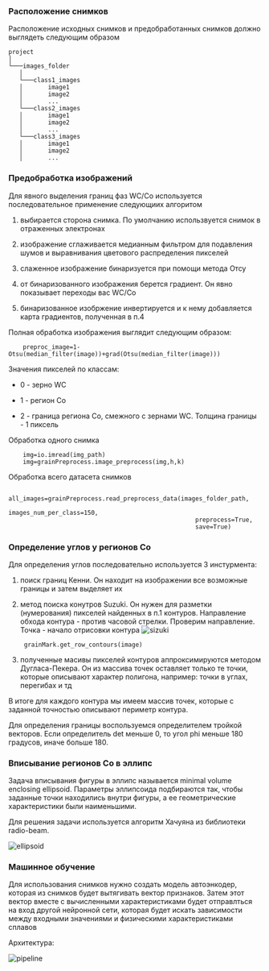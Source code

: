 ### Расположение снимков
Расположение исходных снимков и предобработанных снимков должно выглядеть следующим образом

```
project
│
└───images_folder
   │
   └───class1_images
   │       image1
   │       image2
   │       ...
   └───class2_images
   │       image1
   │       image2
   │       ...
   └───class3_images
   │       image1
   │       image2
   │       ...

```

### Предобработка изображений

Для явного выделения границ фаз WC/Co используется последовательное применение следующиих алгоритом

1) выбирается сторона снимка. По умолчанию использвуется снимок в отраженных электронах

2) изображение сглаживается медианным фильтром для подавления шумов и выравнивания 
цветового распределения пикселей

3) слаженное изображение бинаризуется при помощи метода Отсу

4) от бинаризованного изображения берется градиент. Он явно показывает переходы вас WC/Co

5) бинаризованное изобржение инвертируется и к нему добавляется карта градиентов, полученная в п.4

Полная обработка изображения выглядит следующим образом:

        preproc_image=1-Otsu(median_filter(image))+grad(Otsu(median_filter(image)))


Значения пикселей по классам:

* 0 - зерно WC

* 1 - регион Co

* 2 - граница региона Co, смежного с зернами WC. Толщина границы - 1 пиксель

Обработка одного снимка

        img=io.imread(img_path)
        img=grainPreprocess.image_preprocess(img,h,k)

Обработка всего датасета снимков 

        all_images=grainPreprocess.read_preprocess_data(images_folder_path,
                                                        images_num_per_class=150,
                                                        preprocess=True,
                                                        save=True)

### Определение углов у регионов Co

Для определения углов последовательно используется 3 инстурмента:

1) поиск границ Кенни. Он находит на изображении все возможные границы и затем выделяет их
        
        
2) метод поиска конутров Suzuki. Он нужен для разметки (нумерования) пикселей найденных в п.1 контуров. 
Направление обхода контура - против часовой стрелки. Проверим направление. Точка - начало отрисовки контура
![sizuki](plots/suzuki.jpg)

        grainMark.get_row_contours(image)

3) полученные масивы пикселей контуров аппроксимируются методом Дугласа-Пекера. Он из массива точек оставляет только те
точки, которые описывают характер полигона, например: точки в углах, перегибах и тд

В итоге для каждого контура мы имеем массив точек, которые с заданной точностью описывают периметр контура. 

Для определения границы воспользуемся определителем тройкой векторов. Если определитель det меньше 0,
то угол phi меньше  180 градусов, иначе больше 180.

### Вписывание регионов Co в эллипс

Задача вписывания фигуры в эллипс называется minimal volume enclosing ellipsoid. Параметры эллипсоида подбираются так, 
чтобы заданные точки находились внутри фигуры, а ее геометрические характеристики были наименьшими.

Для решения задачи используется алгоритм Хачуяна из библиотеки radio-beam.

![ellipsoid](/plots/enclosed-ellipse.png "miv vall ellipsoid")

### Машинное обучение

Для использования снимков нужно создать модель автоэнкодер, которая из снимков будет вытягивать вектор признаков.
 Затем этот вектор вместе с вычисленными характеристиками будет отправлться на вход другой нейронной сети, 
 которая будет искать зависимости между входными значениями и физическими характеристиками сплавов
 
 Архитектура:
 
 ![pipeline](https://drive.google.com/file/d/14-KxRV8ZdljLHcCqkZpT_N7x3Or1ZB8B/view?usp=sharing)
